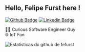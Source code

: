 ## Hello, Felipe Furst here !

[![Github Badge](https://img.shields.io/badge/GitHub-100000?style=for-the-badge&logo=github&logoColor=white)](https://github.com/fefurst)
[![Linkedin Badge](https://img.shields.io/badge/LinkedIn-0077B5?style=for-the-badge&logo=linkedin&logoColor=white)]([https://www.linkedin.com/in/ana-beatriz-ducla-106041168/](https://www.linkedin.com/in/felipe-furst-2b611841/))

👨‍💻 Curious Software Engineer Guy<br>
🌐 IoT Fan<br>


![Estatísticas do github de fefurst](https://github-readme-stats.vercel.app/api?username=fefurst&count_private=true&show_icons=true&theme=dark)
